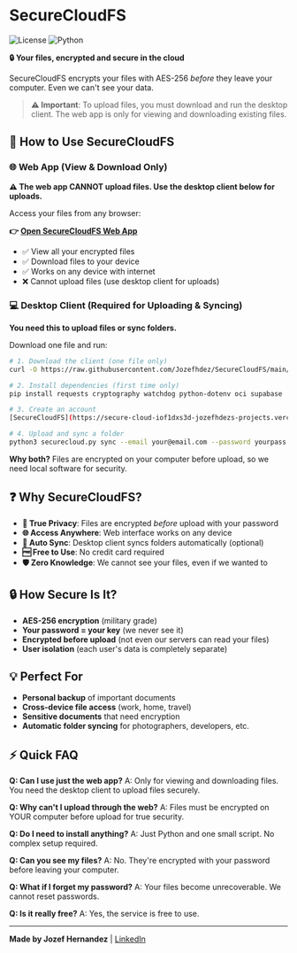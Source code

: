 # SecureCloudFS

![License](https://img.shields.io/badge/license-MIT-blue.svg)
![Python](https://img.shields.io/badge/python-3.8%2B-blue.svg)

**🔒 Your files, encrypted and secure in the cloud**

SecureCloudFS encrypts your files with AES-256 *before* they leave your computer. Even we can't see your data.

> **⚠️ Important**: To upload files, you must download and run the desktop client. The web app is only for viewing and downloading existing files.

## 🚀 How to Use SecureCloudFS

### 🌐 Web App (View & Download Only)
**⚠️ The web app CANNOT upload files. Use the desktop client below for uploads.**

Access your files from any browser:

**👉 [Open SecureCloudFS Web App](https://secure-cloud-iof1dxs3d-jozefhdezs-projects.vercel.app/)**

- ✅ View all your encrypted files
- ✅ Download files to your device
- ✅ Works on any device with internet
- ❌ Cannot upload files (use desktop client for uploads)

### 💻 Desktop Client (Required for Uploading & Syncing)
**You need this to upload files or sync folders.**

Download one file and run:

```bash
# 1. Download the client (one file only)
curl -O https://raw.githubusercontent.com/Jozefhdez/SecureCloudFS/main/securecloud.py

# 2. Install dependencies (first time only)
pip install requests cryptography watchdog python-dotenv oci supabase

# 3. Create an account
[SecureCloudFS](https://secure-cloud-iof1dxs3d-jozefhdezs-projects.vercel.app/)

# 4. Upload and sync a folder
python3 securecloud.py sync --email your@email.com --password yourpass --folder /path/to/folder
```

**Why both?** Files are encrypted on your computer before upload, so we need local software for security.
## ❓ Why SecureCloudFS?

- **🔐 True Privacy**: Files are encrypted *before* upload with your password
- **🌐 Access Anywhere**: Web interface works on any device
- **🔄 Auto Sync**: Desktop client syncs folders automatically (optional)
- **🆓 Free to Use**: No credit card required
- **🛡️ Zero Knowledge**: We cannot see your files, even if we wanted to

## 🔒 How Secure Is It?

- **AES-256 encryption** (military grade)
- **Your password = your key** (we never see it)
- **Encrypted before upload** (not even our servers can read your files)
- **User isolation** (each user's data is completely separate)

## 💡 Perfect For

- **Personal backup** of important documents
- **Cross-device file access** (work, home, travel)
- **Sensitive documents** that need encryption
- **Automatic folder syncing** for photographers, developers, etc.

## ⚡ Quick FAQ

**Q: Can I use just the web app?**
A: Only for viewing and downloading files. You need the desktop client to upload files securely.

**Q: Why can't I upload through the web?**
A: Files must be encrypted on YOUR computer before upload for true security. 

**Q: Do I need to install anything?**
A: Just Python and one small script. No complex setup required.

**Q: Can you see my files?**
A: No. They're encrypted with your password before leaving your computer.

**Q: What if I forget my password?**
A: Your files become unrecoverable. We cannot reset passwords.

**Q: Is it really free?**
A: Yes, the service is free to use.

---

**Made by Jozef Hernandez** | [LinkedIn](https://www.linkedin.com/in/jozefhdez/)